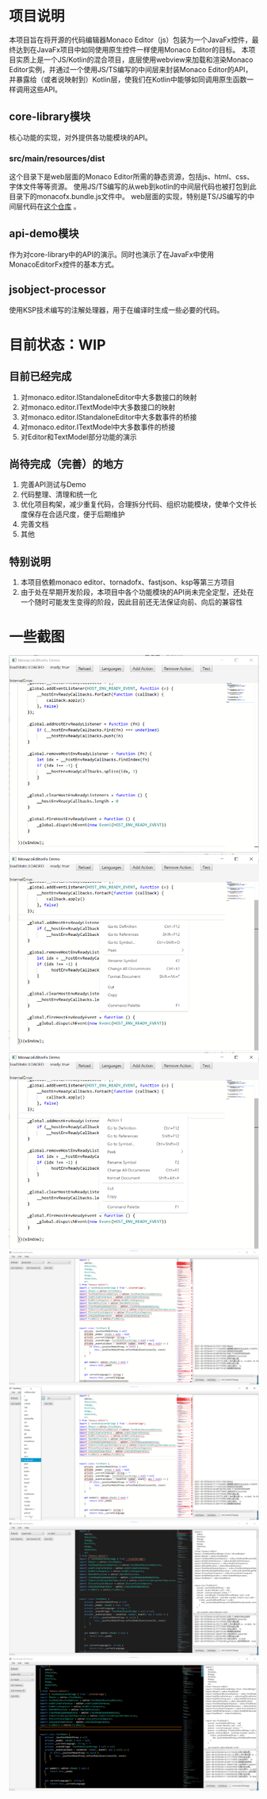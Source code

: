 # 项目说明
本项目旨在将开源的代码编辑器Monaco Editor（js）包装为一个JavaFx控件，最终达到在JavaFx项目中如同使用原生控件一样使用Monaco Editor的目标。
本项目实质上是一个JS/Kotlin的混合项目，底层使用webview来加载和渲染Monaco Editor实例，并通过一个使用JS/TS编写的中间层来封装Monaco Editor的API，并暴露给（或者说映射到）Kotlin层，使我们在Kotlin中能够如同调用原生函数一样调用这些API。

## core-library模块
核心功能的实现，对外提供各功能模块的API。

### src/main/resources/dist
这个目录下是web层面的Monaco Editor所需的静态资源，包括js、html、css、字体文件等等资源。 使用JS/TS编写的从web到kotlin的中间层代码也被打包到此目录下的monacofx.bundle.js文件中。
web层面的实现，特别是TS/JS编写的中间层代码在[这个仓库](https://github.com/zimolab/monacofx-js) 。

## api-demo模块
作为对core-library中的API的演示。同时也演示了在JavaFx中使用MonacoEditorFx控件的基本方式。

## jsobject-processor
使用KSP技术编写的注解处理器，用于在编译时生成一些必要的代码。

# 目前状态：WIP
## 目前已经完成
1. 对monaco.editor.IStandaloneEditor中大多数接口的映射
2. 对monaco.editor.ITextModel中大多数接口的映射
3. 对monaco.editor.IStandaloneEditor中大多数事件的桥接
4. 对monaco.editor.ITextModel中大多数事件的桥接
5. 对Editor和TextModel部分功能的演示

## 尚待完成（完善）的地方
1. 完善API测试与Demo
2. 代码整理、清理和统一化
3. 优化项目构架，减少重复代码，合理拆分代码、组织功能模块，使单个文件长度保存在合适尺度，便于后期维护
4. 完善文档
5. 其他

## 特别说明
1. 本项目依赖monaco editor、tornadofx、fastjson、ksp等第三方项目
2. 由于处在早期开发阶段，本项目中各个功能模块的API尚未完全定型，还处在一个随时可能发生变得的阶段，因此目前还无法保证向前、向后的兼容性

# 一些截图
![avatar](./screenshot/2021-08-05%20003725.png)
![avatar](./screenshot/2021-08-05%20003918.png)
![avatar](./screenshot/2021-08-05%20003956.png)
![avatar](./screenshot/2021-08-05%20004054.png)
![avatar](./screenshot/2021-08-05%20004148.png)
![avatar](./screenshot/2021-08-05%20004255.png)
![avatar](./screenshot/2021-08-05%20004331.png)